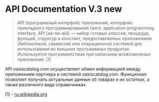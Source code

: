 # API Documentation V.3 new

> API \(программный интерфейс приложения, интерфейс прикладного программирования\) \(англ. application programming interface, API \[эй-пи-ай\]\) — набор готовых классов, процедур, функций, структур и констант, предоставляемых приложением \(библиотекой, сервисом\) или операционной системой для использования во внешних программных продуктах. Используется программистами при написании всевозможных приложений. \[1\]

API oasiscatalog.com осуществляет обмен информацией между приложением партнера и системой oasiscatalog.com. Функционал позволяет получать актуальные данные об товарах и их остатках, а также различного вида справочниках.

\[1\] - [ru.wikipedia.org](https://ru.wikipedia.org/wiki/API)


